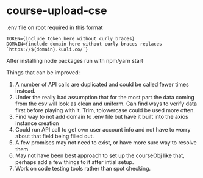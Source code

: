 # course-upload-cse

.env file on root required in this format
```
TOKEN={include token here without curly braces}
DOMAIN={include domain here without curly braces replaces `https://${domain}.kuali.co/`}
```

After installing node packages run with npm/yarn start

Things that can be improved:
1. A number of API calls are duplicated and could be called fewer times instead.
2. Under the really bad assumption that for the most part the data coming from the csv will look as clean and uniform. Can find ways to verify data first before playing with it. Trim, tolowercase could be used more often.
4. Find way to not add domain to .env file but have it built into the axios instance creation
5. Could run API call to get own user account info and not have to worry about that field being filled out.
6. A few promises may not need to exist, or have more sure way to resolve them.
7. May not have been best approach to set up the courseObj like that, perhaps add a few things to it after intial setup.
8. Work on code testing tools rather than spot checking.